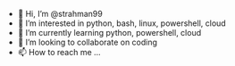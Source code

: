 - 👋 Hi, I’m @strahman99
- 👀 I’m interested in python, bash, linux, powershell, cloud
- 🌱 I’m currently learning python, powershell, cloud
- 💞️ I’m looking to collaborate on coding
- 📫 How to reach me ...

<!---
strahman99/strahman99 is a ✨ special ✨ repository because its `README.md` (this file) appears on your GitHub profile.
You can click the Preview link to take a look at your changes.
--->
